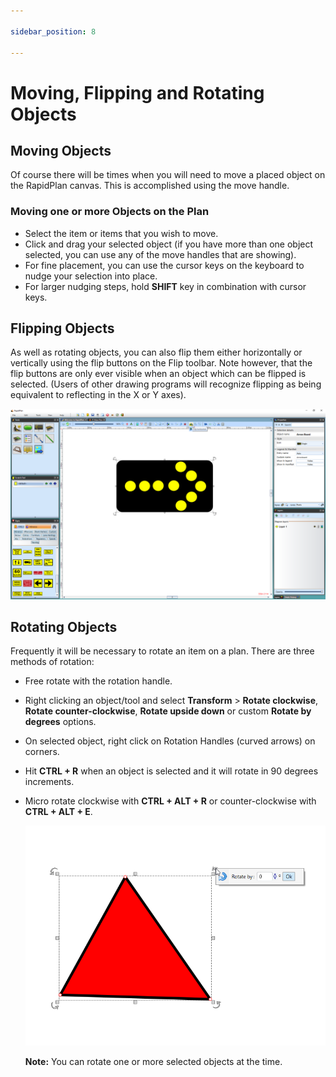 ```yaml
---

sidebar_position: 8

---
```

# Moving, Flipping and Rotating Objects

## Moving Objects

Of course there will be times when you will need to move a placed object  on the RapidPlan canvas. This is accomplished using the move handle.

### Moving one or more Objects on the Plan

- Select the item or items that you wish to move.
- Click and drag your selected object (if you have more than one object selected, you can use any of the move handles that are showing).
- For fine placement, you can use the cursor keys on the keyboard to nudge your selection into place.
- For larger nudging steps, hold **SHIFT** key in combination with cursor keys.

## Flipping Objects

As well as rotating objects, you can also flip them either horizontally or vertically using the flip buttons on the Flip toolbar. Note however, that the flip buttons are only ever visible when an object which can be flipped is selected. (Users of other drawing programs will recognize flipping as being equivalent to reflecting in the X or Y axes).

![The_Flip_Tools_are_visible_because_the_Arrowboard_is_selected](./assets/The_Flip_Tools_are_visible_because_the_Arrowboard_is_selected.png)

## Rotating Objects

Frequently it will be necessary to rotate an item on a plan. There are three methods of rotation:

- Free rotate with the rotation handle.
- Right clicking an object/tool and select **Transform** > **Rotate clockwise**, **Rotate counter-clockwise**, **Rotate upside down** or custom **Rotate by degrees** options.
- On selected object, right click on Rotation Handles (curved arrows) on corners.
- Hit **CTRL + R** when an object is selected and it will rotate in 90 degrees increments.
- Micro rotate clockwise with **CTRL + ALT + R** or counter-clockwise with **CTRL + ALT + E**.

    ![Rotate_selected_object](./assets/Rotate_selected_object.png)

    **Note:** You can rotate one or more selected objects at the time.
